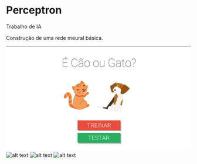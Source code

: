 # Perceptron
Trabalho de IA

Construção de uma rede meural básica.

![alt text](https://github.com/limeiragabriel/Perceptron/blob/master/ScreenShots/01.png?raw=true)
![alt text](https://github.com/limeiragabriel/Perceptron/tree/master/ScreenShots/02.png)
![alt text](https://github.com/limeiragabriel/Perceptron/tree/master/ScreenShots/03.png)
![alt text](https://github.com/limeiragabriel/Perceptron/tree/master/ScreenShots/04.png)
